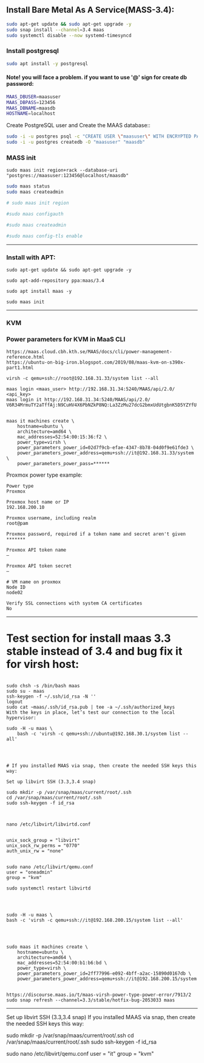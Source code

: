 ## Install Bare Metal As A Service(MASS-3.4):

```bash
sudo apt-get update && sudo apt-get upgrade -y
sudo snap install --channel=3.4 maas
sudo systemctl disable --now systemd-timesyncd
```

### Install postgresql
```bash
sudo apt install -y postgresql
```

#### Note! you will face a problem. if you want to use '@' sign for create db password:

```bash
MAAS_DBUSER=maasuser
MAAS_DBPASS=123456
MAAS_DBNAME=maasdb
HOSTNAME=localhost

```

Create PostgreSQL user and Create the MAAS database::

```bash
sudo -i -u postgres psql -c "CREATE USER \"maasuser\" WITH ENCRYPTED PASSWORD '123456'"
sudo -i -u postgres createdb -O "maasuser" "maasdb"
```

### MASS init
```
sudo maas init region+rack --database-uri "postgres://maasuser:123456@localhost/maasdb"
```


```bash
sudo maas status
sudo maas createadmin

# sudo maas init region

#sudo maas configauth

#sudo maas createadmin

#sudo maas config-tls enable
```

---

### Install with APT:

```
sudo apt-get update && sudo apt-get upgrade -y

sudo apt-add-repository ppa:maas/3.4

sudo apt install maas -y

sudo maas init

```

---

### KVM

### Power parameters for KVM in MaaS CLI 

```
https://maas.cloud.cbh.kth.se/MAAS/docs/cli/power-management-reference.html
https://ubuntu-on-big-iron.blogspot.com/2019/08/maas-kvm-on-s390x-part1.html
```



```
virsh -c qemu+ssh://root@192.168.31.33/system list --all

maas login <maas_user> http://192.168.31.34:5240/MAAS/api/2.0/ <api_key>
maas login it http://192.168.31.34:5240/MAAS/api/2.0/ V6R34MrmuTY2aTffAj:N9CuHV4X6PbNZkP8NQ:La3ZzMu27dcG2bmxUdUtgbnK5D5YZYfU


maas it machines create \
    hostname=ubuntu \
    architecture=amd64 \
    mac_addresses=52:54:00:15:36:f2 \
    power_type=virsh \
    power_parameters_power_id=02d7f9cb-efae-4347-8b78-04d0f9e61fde3 \
    power_parameters_power_address=qemu+ssh://it@192.168.31.33/system \
    power_parameters_power_pass=******
```


Proxmox power type example:
```
Power type
Proxmox

Proxmox host name or IP
192.168.200.10

Proxmox username, including realm
root@pam

Proxmox password, required if a token name and secret aren't given
*******

Proxmox API token name
—

Proxmox API token secret
—

# VM name on proxmox
Node ID
node02

Verify SSL connections with system CA certificates
No

```

----
# Test section for install maas 3.3 stable instead of 3.4 and bug fix it for virsh host:

```

sudo chsh -s /bin/bash maas  
sudo su - maas  
ssh-keygen -f ~/.ssh/id_rsa -N ''  
logout  
sudo cat ~maas/.ssh/id_rsa.pub | tee -a ~/.ssh/authorized_keys
With the keys in place, let’s test our connection to the local hypervisor:

sudo -H -u maas \
    bash -c 'virsh -c qemu+ssh://ubuntu@192.168.30.1/system list --all'




# If you installed MAAS via snap, then create the needed SSH keys this way:

Set up libvirt SSH (3.3,3.4 snap)

sudo mkdir -p /var/snap/maas/current/root/.ssh
cd /var/snap/maas/current/root/.ssh
sudo ssh-keygen -f id_rsa



nano /etc/libvirt/libvirtd.conf


unix_sock_group = "libvirt"
unix_sock_rw_perms = "0770"
auth_unix_rw = "none"


sudo nano /etc/libvirt/qemu.conf
user = "oneadmin"
group = "kvm"

sudo systemctl restart libvirtd




sudo -H -u maas \
bash -c 'virsh -c qemu+ssh://it@192.168.200.15/system list --all'




sudo maas it machines create \
    hostname=ubuntu \
    architecture=amd64 \
    mac_addresses=52:54:00:b1:b6:bd \
    power_type=virsh \
    power_parameters_power_id=2ff77996-e092-4bff-a2ac-15890d0167db \
    power_parameters_power_address=qemu+ssh://it@192.168.200.15/system 
    

https://discourse.maas.io/t/maas-virsh-power-type-power-error/7913/2
sudo snap refresh --channel=3.3/stable/hotfix-bug-2053033 maas

```
----
Set up libvirt SSH (3.3,3.4 snap)
If you installed MAAS via snap, then create the needed SSH keys this way:



sudo mkdir -p /var/snap/maas/current/root/.ssh
cd /var/snap/maas/current/root/.ssh
sudo ssh-keygen -f id_rsa

sudo nano /etc/libvirt/qemu.conf
user = "it"
group = "kvm"





